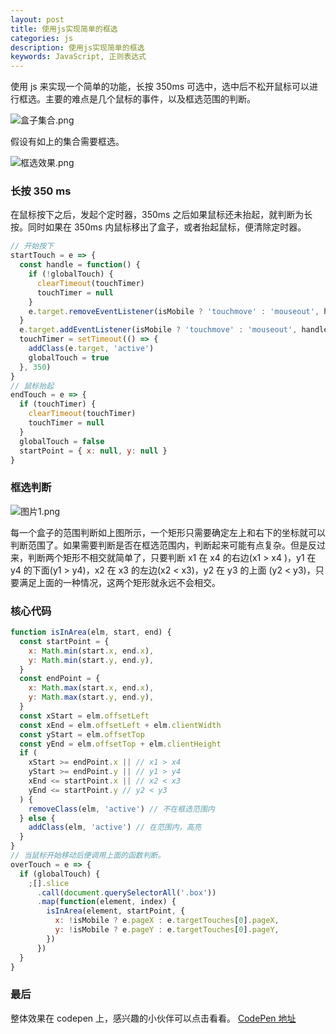 ```yaml
---
layout: post
title: 使用js实现简单的框选
categories: js
description: 使用js实现简单的框选
keywords: JavaScript, 正则表达式
---
```


使用 js 来实现一个简单的功能，长按 350ms 可选中，选中后不松开鼠标可以进行框选。主要的难点是几个鼠标的事件，以及框选范围的判断。

![盒子集合.png](https://i.loli.net/2019/06/02/5cf3b2990580224893.png)

假设有如上的集合需要框选。

![框选效果.png](https://i.loli.net/2019/06/02/5cf3b7199d19740296.png)

### 长按 350 ms

在鼠标按下之后，发起个定时器，350ms 之后如果鼠标还未抬起，就判断为长按。同时如果在 350ms 内鼠标移出了盒子，或者抬起鼠标，便清除定时器。

```js
// 开始按下
startTouch = e => {
  const handle = function() {
    if (!globalTouch) {
      clearTimeout(touchTimer)
      touchTimer = null
    }
    e.target.removeEventListener(isMobile ? 'touchmove' : 'mouseout', handle)
  }
  e.target.addEventListener(isMobile ? 'touchmove' : 'mouseout', handle)
  touchTimer = setTimeout(() => {
    addClass(e.target, 'active')
    globalTouch = true
  }, 350)
}
// 鼠标抬起
endTouch = e => {
  if (touchTimer) {
    clearTimeout(touchTimer)
    touchTimer = null
  }
  globalTouch = false
  startPoint = { x: null, y: null }
}
```

### 框选判断

![图片1.png](https://i.loli.net/2019/06/02/5cf3b1d1b10cb46709.png)

每一个盒子的范围判断如上图所示，一个矩形只需要确定左上和右下的坐标就可以判断范围了。如果需要判断是否在框选范围内，判断起来可能有点复杂。但是反过来，判断两个矩形不相交就简单了，只要判断 x1 在 x4 的右边(x1 > x4 )，y1 在 y4 的下面(y1 > y4)，x2 在 x3 的左边(x2 < x3)，y2 在 y3 的上面 (y2 < y3)，只要满足上面的一种情况，这两个矩形就永远不会相交。

### 核心代码

```js
function isInArea(elm, start, end) {
  const startPoint = {
    x: Math.min(start.x, end.x),
    y: Math.min(start.y, end.y),
  }
  const endPoint = {
    x: Math.max(start.x, end.x),
    y: Math.max(start.y, end.y),
  }
  const xStart = elm.offsetLeft
  const xEnd = elm.offsetLeft + elm.clientWidth
  const yStart = elm.offsetTop
  const yEnd = elm.offsetTop + elm.clientHeight
  if (
    xStart >= endPoint.x || // x1 > x4
    yStart >= endPoint.y || // y1 > y4
    xEnd <= startPoint.x || // x2 < x3
    yEnd <= startPoint.y // y2 < y3
  ) {
    removeClass(elm, 'active') // 不在框选范围内
  } else {
    addClass(elm, 'active') // 在范围内，高亮
  }
}
// 当鼠标开始移动后便调用上面的函数判断。
overTouch = e => {
  if (globalTouch) {
    ;[].slice
      .call(document.querySelectorAll('.box'))
      .map(function(element, index) {
        isInArea(element, startPoint, {
          x: !isMobile ? e.pageX : e.targetTouches[0].pageX,
          y: !isMobile ? e.pageY : e.targetTouches[0].pageY,
        })
      })
  }
}
```

### 最后

整体效果在 codepen 上，感兴趣的小伙伴可以点击看看。 [CodePen 地址](https://codepen.io/livetune/pen/mYzqWw)
